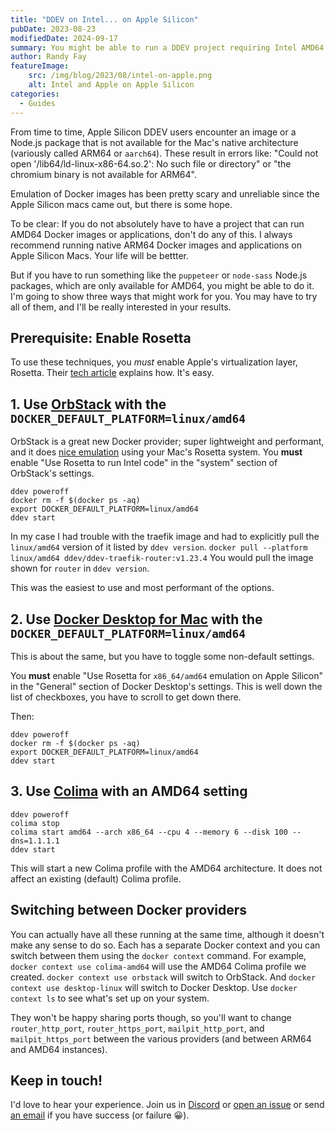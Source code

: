 ```yaml
---
title: "DDEV on Intel... on Apple Silicon"
pubDate: 2023-08-23
modifiedDate: 2024-09-17
summary: You might be able to run a DDEV project requiring Intel AMD64 on your Apple Silicon Mac
author: Randy Fay
featureImage:
    src: /img/blog/2023/08/intel-on-apple.png
    alt: Intel and Apple on Apple Silicon
categories:
  - Guides
---
```


From time to time, Apple Silicon DDEV users encounter an image or a Node.js package that is not available for the Mac's native architecture (variously called ARM64 or `aarch64`). These result in errors like: "Could not open '/lib64/ld-linux-x86-64.so.2': No such file or directory" or "the chromium binary is not available for ARM64".

Emulation of Docker images has been pretty scary and unreliable since the Apple Silicon macs came out, but there is some hope. 

To be clear: If you do not absolutely have to have a project that can run AMD64 Docker images or applications, don't do any of this. I always recommend running native ARM64 Docker images and applications on Apple Silicon Macs. Your life will be bettter. 

But if you have to run something like the `puppeteer` or `node-sass` Node.js packages, which are only available for AMD64, you might be able to do it. I'm going to show three ways that might work for you. You may have to try all of them, and I'll be really interested in your results.

## Prerequisite: Enable Rosetta

To use these techniques, you *must* enable Apple's virtualization layer, Rosetta. Their [tech article](https://support.apple.com/en-us/102527) explains how. It's easy.

## 1. Use [OrbStack](https://orbstack.dev) with the `DOCKER_DEFAULT_PLATFORM=linux/amd64`

OrbStack is a great new Docker provider; super lightweight and performant, and it does [nice emulation](https://docs.orbstack.dev/docker/#intel-x86-emulation) using your Mac's Rosetta system. You **must** enable "Use Rosetta to run Intel code" in the "system" section of OrbStack's settings.

```
ddev poweroff
docker rm -f $(docker ps -aq)
export DOCKER_DEFAULT_PLATFORM=linux/amd64
ddev start
```

In my case I had trouble with the traefik image and had to explicitly pull the `linux/amd64` version of it listed by `ddev version`. `docker pull --platform linux/amd64 ddev/ddev-traefik-router:v1.23.4` You would pull the image shown for `router` in `ddev version`.

This was the easiest to use and most performant of the options.

## 2. Use [Docker Desktop for Mac](https://www.docker.com/products/docker-desktop/) with the `DOCKER_DEFAULT_PLATFORM=linux/amd64`

This is about the same, but you have to toggle some non-default settings. 

You **must** enable "Use Rosetta for `x86_64/amd64` emulation on Apple Silicon" in the "General" section of Docker Desktop's settings. This is well down the list of checkboxes, you have to scroll to get down there.

Then:

```
ddev poweroff
docker rm -f $(docker ps -aq)
export DOCKER_DEFAULT_PLATFORM=linux/amd64
ddev start
```

## 3. Use [Colima](https://github.com/abiosoft/colima) with an AMD64 setting

```
ddev poweroff
colima stop
colima start amd64 --arch x86_64 --cpu 4 --memory 6 --disk 100 --dns=1.1.1.1
ddev start
```

This will start a new Colima profile with the AMD64 architecture. It does not affect an existing (default) Colima profile.

## Switching between Docker providers

You can actually have all these running at the same time, although it doesn't make any sense to do so. Each has a separate Docker context and you can switch between them using the `docker context` command. For example, `docker context use colima-amd64` will use the AMD64 Colima profile we created. `docker context use orbstack` will switch to OrbStack. And `docker context use desktop-linux` will switch to Docker Desktop. Use `docker context ls` to see what's set up on your system.

They won't be happy sharing ports though, so you'll want to change `router_http_port`, `router_https_port`, `mailpit_http_port`, and `mailpit_https_port` between the various providers (and between ARM64 and AMD64 instances).

## Keep in touch! 

I'd love to hear your experience. Join us in [Discord](https://discord.gg/5wjP76mBJD) or [open an issue](https://github.com/ddev/ddev/issues) or send [an email](mailto:support%40ddev.com) if you have success (or failure 😀).
